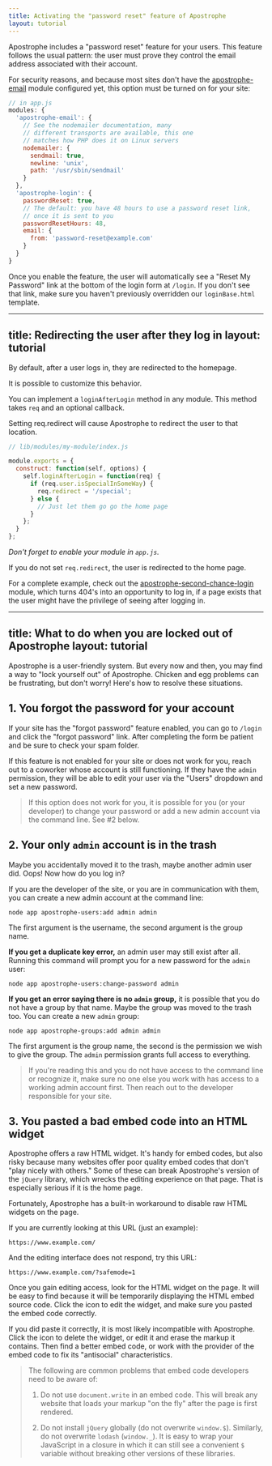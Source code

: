 ```yaml
---
title: Activating the "password reset" feature of Apostrophe
layout: tutorial
---
```


Apostrophe includes a "password reset" feature for your users. This feature follows the usual pattern: the user must prove they control the email address associated with their account.

For security reasons, and because most sites don't have the [apostrophe-email](email.md) module configured yet, this option must be turned on for your site:

```javascript
// in app.js
modules: {
  'apostrophe-email': {
    // See the nodemailer documentation, many
    // different transports are available, this one
    // matches how PHP does it on Linux servers
    nodemailer: {
      sendmail: true,
      newline: 'unix',
      path: '/usr/sbin/sendmail'
    }
  },
  'apostrophe-login': {
    passwordReset: true,
    // The default: you have 48 hours to use a password reset link,
    // once it is sent to you
    passwordResetHours: 48,
    email: {
      from: 'password-reset@example.com'
    }
  }
}
```

Once you enable the feature, the user will automatically see a "Reset My Password" link at the bottom of the login form at `/login`. If you don't see that link, make sure you haven't previously overridden our `loginBase.html` template.

---
title: Redirecting the user after they log in
layout: tutorial
---

By default, after a user logs in, they are redirected to the homepage.

It is possible to customize this behavior.

You can implement a `loginAfterLogin` method in any module. This method takes `req` and an optional callback.

Setting req.redirect will cause Apostrophe to redirect the user to that location.

```javascript
// lib/modules/my-module/index.js

module.exports = {
  construct: function(self, options) {
    self.loginAfterLogin = function(req) {
      if (req.user.isSpecialInSomeWay) {
        req.redirect = '/special';
      } else {
        // Just let them go go the home page
      }
    };
  }
};
```

*Don't forget to enable your module in `app.js`.*

If you do not set `req.redirect`, the user is redirected to the home page.

For a complete example, check out the [apostrophe-second-chance-login](https://npmjs.org/package/apostrophe-second-chance-login) module, which turns 404's into an opportunity to log in, if a page exists that the user might have the privilege of seeing after logging in.

---
title: What to do when you are locked out of Apostrophe
layout: tutorial
---

Apostrophe is a user-friendly system. But every now and then, you may find a way to "lock yourself out" of Apostrophe. Chicken and egg problems can be frustrating, but don't worry! Here's how to resolve these situations.

## 1. You forgot the password for your account

If your site has the "forgot password" feature enabled, you can go to `/login` and click the "forgot password" link. After completing the form be patient and be sure to check your spam folder.

If this feature is not enabled for your site or does not work for you, reach out to a coworker whose account is still functioning. If they have the `admin` permission, they will be able to edit your user via the "Users" dropdown and set a new password. 

> If this option does not work for you, it is possible for you (or your developer) to change your password or add a new admin account via the command line. See #2 below.

## 2. Your only `admin` account is in the trash

Maybe you accidentally moved it to the trash, maybe another admin user did. Oops! Now how do you log in?

If you are the developer of the site, or you are in communication with them, you can create a new admin account at the command line:

```
node app apostrophe-users:add admin admin
```

The first argument is the username, the second argument is the group name.

**If you get a duplicate key error,** an admin user may still exist after all. Running this command will prompt you for a new password for the `admin` user:

```
node app apostrophe-users:change-password admin
```

**If you get an error saying there is no `admin` group,** it is possible that you do not have a group by that name. Maybe the group was moved to the trash too. You can create a new `admin` group:

```
node app apostrophe-groups:add admin admin
```

The first argument is the group name, the second is the permission we wish to give the group. The `admin` permission grants full access to everything.

> If you're reading this and you do not have access to the command line or recognize it, make sure no one else you work with has access to a working admin account first. Then reach out to the developer responsible for your site.

## 3. You pasted a bad embed code into an HTML widget

Apostrophe offers a raw HTML widget. It's handy for embed codes, but also risky because many websites offer poor quality embed codes that don't "play nicely with others." Some of these can break Apostrophe's version of the `jQuery` library, which wrecks the editing experience on that page. That is especially serious if it is the home page.

Fortunately, Apostrophe has a built-in workaround to disable raw HTML widgets on the page.

If you are currently looking at this URL (just an example):

```
https://www.example.com/
```

And the editing interface does not respond, try this URL:

```
https://www.example.com/?safemode=1
```

Once you gain editing access, look for the HTML widget on the page. It will be easy to find because it will be temporarily displaying the HTML embed source code. Click the icon to edit the widget, and make sure you pasted the embed code correctly.

If you did paste it correctly, it is most likely incompatible with Apostrophe. Click the icon to delete the widget, or edit it and erase the markup it contains. Then find a better embed code, or work with the provider of the embed code to fix its "antisocial" characteristics.

> The following are common problems that embed code developers need to be aware of:
> 
> 1. Do not use `document.write` in an embed code. This will break any website that loads your markup "on the fly" after the page is first rendered.
> 
> 2. Do not install `jQuery` globally (do not overwrite `window.$`). Similarly, do not overwrite `lodash` (`window._`). It is easy to wrap your JavaScript in a closure in which it can still see a convenient `$` variable without breaking other versions of these libraries.


